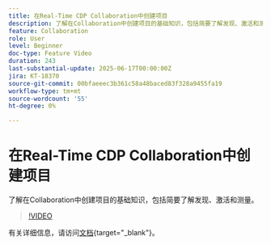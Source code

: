 ```yaml
---
title: 在Real-Time CDP Collaboration中创建项目
description: 了解在Collaboration中创建项目的基础知识，包括简要了解发现、激活和测量。
feature: Collaboration
role: User
level: Beginner
doc-type: Feature Video
duration: 243
last-substantial-update: 2025-06-17T00:00:00Z
jira: KT-18370
source-git-commit: 00bfaeeec3b361c58a48baced83f328a9455fa19
workflow-type: tm+mt
source-wordcount: '55'
ht-degree: 0%

---
```



# 在Real-Time CDP Collaboration中创建项目

了解在Collaboration中创建项目的基础知识，包括简要了解发现、激活和测量。

>[!VIDEO](https://video.tv.adobe.com/v/3464033/?learn=on&enablevpops)

有关详细信息，请访问[文档](https://experienceleague.adobe.com/en/docs/real-time-cdp-collaboration/using/collaborate/manage-projects){target="_blank"}。
